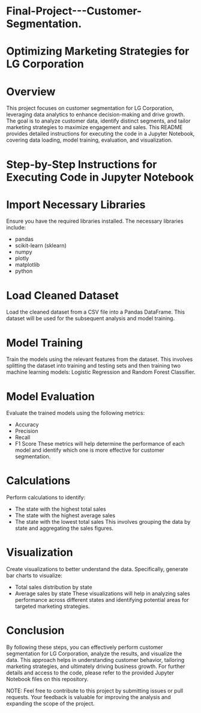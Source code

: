 # Final-Project---Customer-Segmentation.

# Optimizing Marketing Strategies for LG Corporation

# Overview
This project focuses on customer segmentation for LG Corporation, leveraging data analytics to enhance decision-making and drive growth. The goal is to analyze customer data, identify distinct segments, and tailor marketing strategies to maximize engagement and sales. This README provides detailed instructions for executing the code in a Jupyter Notebook, covering data loading, model training, evaluation, and visualization.

# Step-by-Step Instructions for Executing Code in Jupyter Notebook

# Import Necessary Libraries

Ensure you have the required libraries installed. The necessary libraries include:
* pandas
* scikit-learn (sklearn)
* numpy
* plotly
* matplotlib
* python
  
# Load Cleaned Dataset
Load the cleaned dataset from a CSV file into a Pandas DataFrame. This dataset will be used for the subsequent analysis and model training.

 # Model Training
Train the models using the relevant features from the dataset. This involves splitting the dataset into training and testing sets and then training two machine learning models: Logistic Regression and Random Forest Classifier.

# Model Evaluation
Evaluate the trained models using the following metrics:

* Accuracy
* Precision
* Recall
* F1 Score
These metrics will help determine the performance of each model and identify which one is more effective for customer segmentation.

# Calculations
Perform calculations to identify:

* The state with the highest total sales
* The state with the highest average sales
* The state with the lowest total sales
This involves grouping the data by state and aggregating the sales figures.

# Visualization
Create visualizations to better understand the data. Specifically, generate bar charts to visualize:

* Total sales distribution by state
* Average sales by state
These visualizations will help in analyzing sales performance across different states and identifying potential areas for targeted marketing strategies.

# Conclusion
By following these steps, you can effectively perform customer segmentation for LG Corporation, analyze the results, and visualize the data. This approach helps in understanding customer behavior, tailoring marketing strategies, and ultimately driving business growth. For further details and access to the code, please refer to the provided Jupyter Notebook files on this repository.

NOTE: Feel free to contribute to this project by submitting issues or pull requests. Your feedback is valuable for improving the analysis and expanding the scope of the project.

